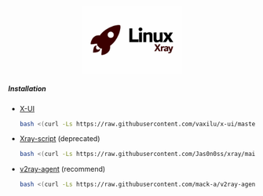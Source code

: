 <div align=center> <img src="./xray.png" alt="xray" style="zoom:20%;" /> </div>

##### Installation

- [X-UI](x-ui/README.md)

  ```bash
  bash <(curl -Ls https://raw.githubusercontent.com/vaxilu/x-ui/master/install.sh)
  ```

- [Xray-script](Xray-script/README.md) (deprecated)

  ```bash
  bash <(curl -Ls https://raw.githubusercontent.com/Jas0n0ss/xray/main/Xray-script/xray-tls-web-setup.sh)
  ```

- [v2ray-agent](v2ray-agent/README.md) (recommend)

  ```bash
  bash <(curl -Ls https://raw.githubusercontent.com/mack-a/v2ray-agent/master/install.sh）
  ```
